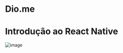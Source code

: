 # Dio.me
# Introdução ao React Native

![image](https://user-images.githubusercontent.com/101130880/176447840-a81abc48-43a7-4c1e-9cc5-8aeff224eac5.png)
